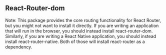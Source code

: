 ## React-Router-dom
Note: This package provides the core routing functionality for React Router, 
but you might not want to install it directly. If you are writing an application 
that will run in the browser, you should instead install react-router-dom. Similarly, 
if you are writing a React Native application, you should instead install react-router-native. 
Both of those will install react-router as a dependency.
